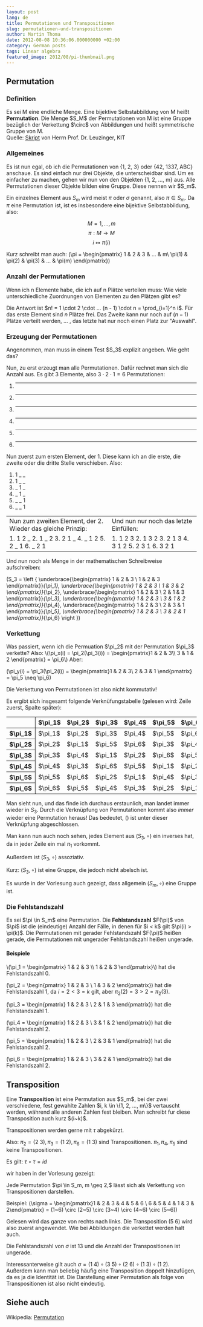 ```yaml
---
layout: post
lang: de
title: Permutationen und Transpositionen
slug: permutationen-und-transpositionen
author: Martin Thoma
date: 2012-08-08 10:36:06.000000000 +02:00
category: German posts
tags: Linear algebra
featured_image: 2012/08/pi-thumbnail.png
---
```

<h2>Permutation</h2>
<h3>Definition</h3>
<div class="definition">Es sei M eine endliche Menge. Eine bijektive Selbstabbildung von M heißt <strong>Permutation</strong>. Die Menge $S_M$ der Permutationen von M ist eine Gruppe bezüglich der Verkettung $\circ$ von Abbildungen und heißt symmetrische Gruppe von M.</div>
Quelle: <a href="https://studium.kit.edu/sites/vab/0x40F0348A9ACDCE49A96EEE39EB076112/Vorlesungsunterlagen/LA.pdf">Skript</a> von Herrn Prof. Dr. Leuzinger, KIT

<h3>Allgemeines</h3>
Es ist nun egal, ob ich die Permutationen von {1, 2, 3} oder {42, 1337, ABC} anschaue. Es sind einfach nur drei Objekte, die unterscheidbar sind. Um es einfacher zu machen, gehen wir nun von den Objekten {1, 2, ..., m} aus. Alle Permutationen dieser Objekte bilden eine Gruppe. Diese nennen wir <span markdown="0">$S_m$</span>.

Ein einzelnes Element aus <span markdown="0">$S_m$</span> wird meist <span markdown="0">$\pi$</span> oder <span markdown="0">$\sigma$</span> genannt, also <span markdown="0">$\pi \in S_m$</span>. Da <span markdown="0">$\pi$</span> eine Permutation ist, ist es insbesondere eine bijektive Selbstabbildung, also:

$$M = {1, ..., m}$$
$$\pi: M \rightarrow M$$
$$i \mapsto \pi(i)$$

Kurz schreibt man auch:
<span markdown="0">\(\pi =
\begin{pmatrix} 1 & 2      & 3      & ... & m\\
           \pi(1) & \pi(2) & \pi(3) & ... & \pi(m)
\end{pmatrix}\)</span>

<h3>Anzahl der Permutationen</h3>
Wenn ich n Elemente habe, die ich auf n Plätze verteilen muss: Wie viele unterschiedliche Zuordnungen von Elementen zu den Plätzen gibt es?

Die Antwort ist <span markdown="0">$n! = 1 \cdot 2 \cdot ... (n - 1) \cdot n = \prod_{i=1}^n i$</span>. Für das erste Element sind <span markdown="0">$n$</span> Plätze frei. Das Zweite kann nur noch auf <span markdown="0">$(n-1)$</span> Plätze verteilt werden, ... , das letzte hat nur noch einen Platz zur "Auswahl".

<h3>Erzeugung der Permutationen</h3>
Angenommen, man muss in einem Test <span markdown="0">$S_3$</span> explizit angeben. Wie geht das?

Nun, zu erst erzeugt man alle Permutationen. Dafür rechnet man sich die Anzahl aus. Es gibt 3 Elemente, also <span markdown="0">$3 \cdot 2 \cdot 1 = 6$</span> Permutationen:
1. _ _ _
2. _ _ _
3. _ _ _
4. _ _ _
5. _ _ _
6. _ _ _

Nun zuerst zum ersten Element, der 1. Diese kann ich an die erste, die zweite oder die dritte Stelle verschieben. Also:
1. 1 _ _
2. 1 _ _
3. _ 1 _
4. _ 1 _
5. _ _ 1
6. _ _ 1

<table>
<tr>
<td>Nun zum zweiten Element, der 2. Wieder das gleiche Prinzip:</td>
<td>Und nun nur noch das letzte Einfüllen:</td>
</tr>
<tr>
<td>1. 1 2 _
2. 1 _ 2
3. 2 1 _
4. _ 1 2
5. 2 _ 1
6. _ 2 1</td>
<td>1. 1 2 3
2. 1 3 2
3. 2 1 3
4. 3 1 2
5. 2 3 1
6. 3 2 1</td>
</tr>
</table>

Und nun noch als Menge in der mathematischen Schreibweise aufschreiben:

<span markdown="0">\(S_3 = \left \{
\underbrace{\begin{pmatrix}
  1 & 2 & 3 \\
  1 & 2 & 3
\end{pmatrix}}_{\pi_1},
\underbrace{\begin{pmatrix}
  1 & 2 & 3 \\
  1 & 3 & 2
\end{pmatrix}}_{\pi_2},
\underbrace{\begin{pmatrix}
  1 & 2 & 3 \\
  2 & 1 & 3
\end{pmatrix}}_{\pi_3},
\underbrace{\begin{pmatrix}
  1 & 2 & 3 \\
  3 & 1 & 2
\end{pmatrix}}_{\pi_4},
\underbrace{\begin{pmatrix}
  1 & 2 & 3 \\
  2 & 3 & 1
\end{pmatrix}}_{\pi_5},
\underbrace{\begin{pmatrix}
  1 & 2 & 3 \\
  3 & 2 & 1
\end{pmatrix}}_{\pi_6}
\right \}\)</span>

<h3>Verkettung</h3>
Was passiert, wenn ich die Permuation <span markdown="0">$\pi_2$</span> mit der Permutation <span markdown="0">$\pi_3$</span> verkette? Also:
<span markdown="0">\(\pi_x(i) = \pi_2(\pi_3(i)) = \begin{pmatrix}1 & 2 & 3\\
3 & 1 & 2 \end{pmatrix} = \pi_6\)</span>
Aber:

<span markdown="0">\(\pi_y(i) = \pi_3(\pi_2(i)) = \begin{pmatrix}1 & 2 & 3\\
2 & 3 & 1 \end{pmatrix} = \pi_5 \neq \pi_6\)</span>

Die Verkettung von Permutationen ist also nicht kommutativ!

Es ergibt sich insgesamt folgende Verknüfungstabelle (gelesen wird: Zeile zuerst, Spalte später):
<table>
<tr>
  <th style="border-right: 1px solid #000;border-bottom: 1px solid #000;">&nbsp;</th>
  <th style="border-bottom: 1px solid #000;"><span markdown="0">$\pi_1$</span></th>
  <th style="border-bottom: 1px solid #000;"><span markdown="0">$\pi_2$</span></th>
  <th style="border-bottom: 1px solid #000;"><span markdown="0">$\pi_3$</span></th>
  <th style="border-bottom: 1px solid #000;"><span markdown="0">$\pi_4$</span></th>
  <th style="border-bottom: 1px solid #000;"><span markdown="0">$\pi_5$</span></th>
  <th style="border-bottom: 1px solid #000;"><span markdown="0">$\pi_6$</span></th>
</tr>
<tr>
  <th style="border-right: 1px solid #000;"><span markdown="0">$\pi_1$</span></th>
  <td><span markdown="0">$\pi_1$</span></td>
  <td><span markdown="0">$\pi_2$</span></td>
  <td><span markdown="0">$\pi_3$</span></td>
  <td><span markdown="0">$\pi_4$</span></td>
  <td><span markdown="0">$\pi_5$</span></td>
  <td><span markdown="0">$\pi_6$</span></td>
</tr>
<tr>
  <th style="border-right: 1px solid #000;"><span markdown="0">$\pi_2$</span></th>
  <td><span markdown="0">$\pi_2$</span></td>
  <td><span markdown="0">$\pi_1$</span></td>
  <td><span markdown="0">$\pi_5$</span></td>
  <td><span markdown="0">$\pi_6$</span></td>
  <td><span markdown="0">$\pi_3$</span></td>
  <td><span markdown="0">$\pi_4$</span></td>
</tr>
<tr>
  <th style="border-right: 1px solid #000;"><span markdown="0">$\pi_3$</span></th>
  <td><span markdown="0">$\pi_3$</span></td>
  <td><span markdown="0">$\pi_4$</span></td>
  <td><span markdown="0">$\pi_1$</span></td>
  <td><span markdown="0">$\pi_2$</span></td>
  <td><span markdown="0">$\pi_6$</span></td>
  <td><span markdown="0">$\pi_5$</span></td>
</tr>
<tr>
  <th style="border-right: 1px solid #000;"><span markdown="0">$\pi_4$</span></th>
  <td><span markdown="0">$\pi_4$</span></td>
  <td><span markdown="0">$\pi_3$</span></td>
  <td><span markdown="0">$\pi_6$</span></td>
  <td><span markdown="0">$\pi_5$</span></td>
  <td><span markdown="0">$\pi_1$</span></td>
  <td><span markdown="0">$\pi_2$</span></td>
</tr>
<tr>
  <th style="border-right: 1px solid #000;"><span markdown="0">$\pi_5$</span></th>
  <td><span markdown="0">$\pi_5$</span></td>
  <td><span markdown="0">$\pi_6$</span></td>
  <td><span markdown="0">$\pi_2$</span></td>
  <td><span markdown="0">$\pi_1$</span></td>
  <td><span markdown="0">$\pi_4$</span></td>
  <td><span markdown="0">$\pi_3$</span></td>
</tr>
<tr>
  <th style="border-right: 1px solid #000;"><span markdown="0">$\pi_6$</span></th>
  <td><span markdown="0">$\pi_6$</span></td>
  <td><span markdown="0">$\pi_5$</span></td>
  <td><span markdown="0">$\pi_4$</span></td>
  <td><span markdown="0">$\pi_3$</span></td>
  <td><span markdown="0">$\pi_2$</span></td>
  <td><span markdown="0">$\pi_1$</span></td>
</tr>
</table>

Man sieht nun, und das finde ich durchaus erstaunlich, man landet immer wieder in <span markdown="0">$S_3$</span>. Durch die Verknüpfung von Permutationen kommt also <em>immer</em> wieder eine Permutation heraus! Das bedeutet, <span markdown="0">\(\)</span> ist unter dieser Verknüpfung abgeschlossen.

Man kann nun auch noch sehen, jedes Element aus <span markdown="0">$(S_3, \circ)$</span> ein inverses hat, da in jeder Zeile ein mal <span markdown="0">$\pi_1$</span> vorkommt.

Au&szlig;erdem ist <span markdown="0">$(S_3, \circ)$</span> assoziativ.

Kurz: <span markdown="0">$(S_3, \circ)$</span> ist eine Gruppe, die jedoch nicht abelsch ist.

Es wurde in der Vorlesung auch gezeigt, dass allgemein <span markdown="0">$(S_m, \circ)$</span> eine Gruppe ist.

<h3>Die Fehlstandszahl</h3>
<div class="definition">Es sei $\pi \in S_m$ eine Permutation. Die <strong>Fehlstandszahl</strong> <span markdown="0">$F(\pi)$</span> von <span markdown="0">$\pi$</span> ist die (eindeutige) Anzahl der Fälle, in denen für <span markdown="0">$i < k$</span> gilt <span markdown="0">$\pi(i) > \pi(k)$</span>. Die Permutationen mit gerader Fehlstandszahl <span markdown="0">$F(\pi)$</span> hei&szlig;en gerade, die Permutationen mit ungerader Fehlstandszahl hei&szlig;en ungerade.</div>

<h4>Beispiele</h4>
<span markdown="0">\(\pi_1 = \begin{pmatrix}
  1 & 2 & 3 \\
  1 & 2 & 3
\end{pmatrix}\)</span> hat die Fehlstandszahl 0.

<span markdown="0">\(\pi_2 = \begin{pmatrix}
  1 & 2 & 3 \\
  1 & 3 & 2
\end{pmatrix}\)</span> hat die Fehlstandszahl 1, da <span markdown="0">$i = 2 < 3 = k$</span> gilt, aber <span markdown="0">$\pi_2(2) = 3 > 2 = \pi_2(3)$</span>.

<span markdown="0">\(\pi_3 = \begin{pmatrix}
  1 & 2 & 3 \\
  2 & 1 & 3
\end{pmatrix}\)</span> hat die Fehlstandszahl 1.

<span markdown="0">\(\pi_4 = \begin{pmatrix}
  1 & 2 & 3 \\
  3 & 1 & 2
\end{pmatrix}\)</span> hat die Fehlstandszahl 2.

<span markdown="0">\(\pi_5 = \begin{pmatrix}
  1 & 2 & 3 \\
  2 & 3 & 1
\end{pmatrix}\)</span> hat die Fehlstandszahl 2.

<span markdown="0">\(\pi_6 = \begin{pmatrix}
  1 & 2 & 3 \\
  3 & 2 & 1
\end{pmatrix}\)</span> hat die Fehlstandszahl 2.


<h2>Transposition</h2>
<div class="definition">Eine <strong>Transposition</strong> ist eine Permutation aus $S_m$, bei der zwei verschiedene,
fest gewahlte Zahlen $i, k \in \{1, 2, ..., m\}$ vertauscht werden, während alle anderen Zahlen fest bleiben.
Man schreibt fur diese Transposition auch kurz $(i~k)$.</div>

Transpositionen werden gerne mit <span markdown="0">$\tau$</span> abgekürzt.

Also: <span markdown="0">$\pi_2 = (2~3), \pi_3=(1~2), \pi_6 = (1~3)$</span> sind Transpositionen.
<span markdown="0">$\pi_1, \pi_4, \pi_5$</span> sind keine Transpositionen.

Es gilt: <span markdown="0">$\tau \circ \tau = id$</span>

wir haben in der Vorlesung gezeigt:
<div class="satz">Jede Permutation <span markdown="0">$\pi \in S_m, m \geq 2,$</span> lässt sich als Verkettung von Transpositionen darstellen.</div>

Beispiel:
<span markdown="0">\(\sigma = \begin{pmatrix}1 & 2 & 3 & 4 & 5 & 6 \\
6 & 5 & 4 & 1 & 3 & 2\end{pmatrix} = (1~6) \circ (2~5) \circ (3~4) \circ (4~6) \circ (5~6)\)</span>

Gelesen wird das ganze von rechts nach links. Die Transposition <span markdown="0">$(5~6)$</span> wird also zuerst angewendet. Wie bei Abbildungen die verkettet werden halt auch.

Die Fehlstandszahl von <span markdown="0">$\sigma$</span> ist 13 und die Anzahl der Transpositionen ist ungerade.

Interessanterweise gilt auch <span markdown="0">$\sigma = (1~4) \circ (3~5) \circ (2~6) \circ (1~3) \circ (1~2)$</span>.
Au&szlig;erdem kann man beliebig häufig eine Transposition doppelt hinzufügen, da es ja die Identität ist. Die Darstellung einer Permutation als folge von Transpositionen ist also nicht eindeutig.

<h2>Siehe auch</h2>
Wikipedia: <a href="http://de.wikipedia.org/wiki/Permutation">Permutation</a>

